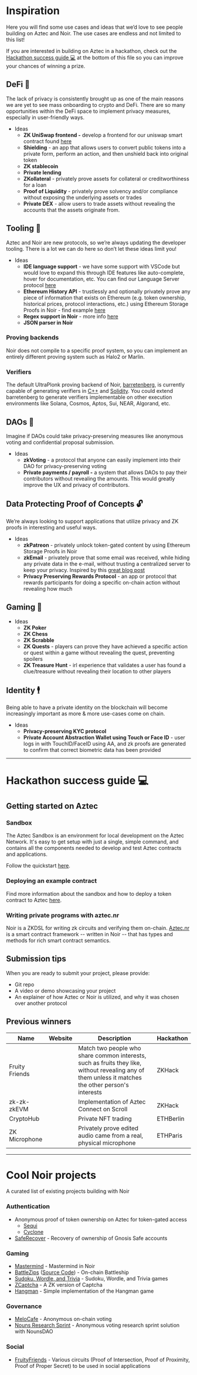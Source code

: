 # Inspiration

Here you will find some use cases and ideas that we’d love to see people building on Aztec and Noir. The use cases are endless and not limited to this list! 

If you are interested in building on Aztec in a hackathon, check out the [Hackathon success guide 💻](#hackathon-success-guide-) at the bottom of this file so you can improve your chances of winning a prize.

## DeFi 💸

The lack of privacy is consistently brought up as one of the main reasons we are yet to see mass onboarding to crypto and DeFi. There are so many opportunities within the DeFi space to implement privacy measures, especially in user-friendly ways.

- Ideas
    - **ZK UniSwap frontend -** develop a frontend for our uniswap smart contract found [here](https://github.com/AztecProtocol/aztec-packages/tree/master/yarn-project/noir-contracts/src/contracts/uniswap_contract)
    - **Shielding** - an app that allows users to convert public tokens into a private form, perform an action, and then unshield back into original token
    - **ZK stablecoin**
    - **Private lending**
    - **ZKollateral** - privately prove assets for collateral or creditworthiness for a loan
    - **Proof of Liquidity** - privately prove solvency and/or compliance without exposing the underlying assets or trades
    - **Private DEX** - allow users to trade assets without revealing the accounts that the assets originate from.

## Tooling 🔧

Aztec and Noir are new protocols, so we’re always updating the developer tooling. There is a lot we can do here so don’t let these ideas limit you!

- Ideas
    - **IDE language support** - we have some support with VSCode but would love to expand this through IDE features like auto-complete, hover for documentation, etc. You can find our Language Server protocol [here](https://noir-lang.org/getting_started/language_server)
    - **Ethereum History API** - trustlessly and optionally privately prove any piece of information that exists on Ethereum (e.g. token ownership, historical prices, protocol interactions, etc.) using Ethereum Storage Proofs in Noir - find example [here](https://github.com/Maddiaa0/noir-storage-proofs-demo)
    - **Regex support in Noir** - more info [here](https://speakerdeck.com/sorasuegami/ethcon-korea-2023-zk-email-on-chain-verification-of-emails-using-zkp)
    - **JSON parser in Noir**

### Proving backends

Noir does not compile to a specific proof system, so you can implement an entirely different proving system such as Halo2 or Marlin.

### Verifiers

The default UltraPlonk proving backend of Noir, [barretenberg](https://github.com/AztecProtocol/barretenberg), is currently capable of generating verifiers in [C++](https://github.com/noir-lang/aztec-connect/blob/kw/noir-dsl/barretenberg/src/aztec/plonk/proof_system/verifier/verifier.cpp) and [Solidity](https://github.com/noir-lang/aztec_backend/blob/master/common/src/contract/turbo_verifier.rs). You could extend barretenberg to generate verifiers implementable on other execution environments like Solana, Cosmos, Aptos, Sui, NEAR, Algorand, etc.

## DAOs 🤝

Imagine if DAOs could take privacy-preserving measures like anonymous voting and confidential proposal submission.

- Ideas
    - **zkVoting** - a protocol that anyone can easily implement into their DAO for privacy-preserving voting
    - **Private payments / payroll -** a system that allows DAOs to pay their contributors without revealing the amounts. This would greatly improve the UX and privacy of contributors.

## Data Protecting Proof of Concepts 🔓

We’re always looking to support applications that utilize privacy and ZK proofs in interesting and useful ways.

- Ideas
    - **zkPatreon** - privately unlock token-gated content by using Ethereum Storage Proofs in Noir
    - **zkEmail** - privately prove that some email was received, while hiding any private data in the e-mail, without trusting a centralized server to keep your privacy. Inspired by this [great blog post](https://blog.aayushg.com/posts/zkemail)
    - **Privacy Preserving Rewards Protocol** - an app or protocol that rewards participants for doing a specific on-chain action without revealing how much

## Gaming 👾

- Ideas
    - **ZK Poker**
    - **ZK Chess**
    - **ZK Scrabble**
    - **ZK Quests** - players can prove they have achieved a specific action or quest within a game without revealing the quest, preventing spoilers
    - **ZK Treasure Hunt** - irl experience that validates a user has found a clue/treasure without revealing their location to other players

## Identity 🕴️

Being able to have a private identity on the blockchain will become increasingly important as more & more use-cases come on chain. 

- Ideas
    - **Privacy-preserving KYC protocol**
    - **Private Account Abstraction Wallet using Touch or Face ID** - user logs in with TouchID/FaceID using AA, and zk proofs are generated to confirm that correct biometric data has been provided

---

# Hackathon success guide 💻

## Getting started on Aztec

### Sandbox

The Aztec Sandbox is an environment for local development on the Aztec Network. It's easy to get setup with just a single, simple command, and contains all the components needed to develop and test Aztec contracts and applications. 

Follow the quickstart [here](https://sandbox.aztec.network/).

### Deploying an example contract

Find more information about the sandbox and how to deploy a token contract to Aztec [here](https://aztec-docs-dev.netlify.app/dev_docs/getting_started/cli#i-have-the-sandbox-running-now-what).

### Writing private programs with aztec.nr

Noir is a ZKDSL for writing zk circuits and verifying them on-chain. [Aztec.nr](http://Aztec.nr) is a smart contract framework -- written in Noir -- that has types and methods for rich smart contract semantics.

## Submission tips

When you are ready to submit your project, please provide:

- Git repo
- A video or demo showcasing your project
- An explainer of how Aztec or Noir is utilized, and why it was chosen over another protocol

## Previous winners

| Name | Website | Description | Hackathon |
| --- | --- | --- | --- |
| Fruity Friends |  | Match two people who share common interests, such as fruits they like, without revealing any of them unless it matches the other person's interests | ZKHack |
| zk-zk-zkEVM |  | Implementation of Aztec Connect on Scroll | ZKHack |
| CryptoHub |  | Private NFT trading | ETHBerlin |
| ZK Microphone |  | Privately prove edited audio came from a real, physical microphone | ETHParis |

---

# Cool Noir projects

A curated list of existing projects building with Noir

### Authentication

- Anonymous proof of token ownership on Aztec for token-gated access
    - [Sequi](https://github.com/sequi-xyz)
    - [Cyclone](https://github.com/TalDerei/cyclone)
- [SafeRecover](https://github.com/porco-rosso-j/safe-recovery-noir) - Recovery of ownership of Gnosis Safe accounts

### Gaming

- [Mastermind](https://github.com/vezenovm/mastermind-noir) - Mastermind in Noir
- [BattleZips](https://battlezips.com/) ([Source Code](https://github.com/BattleZips/BattleZips-Noir)) - On-chain Battleship
- [Sudoku, Wordle, and Trivia](https://github.com/ruizehung/Zero-Knowledge-Sudoku-Wordle-Trivia) - Sudoku, Wordle, and Trivia games
- [ZCaptcha](https://github.com/signorecello/zcaptcha) - A ZK version of Captcha
- [Hangman](https://github.com/resurgencelabs/hangman) - Simple implementation of the Hangman game

### Governance

- [MeloCafe](https://github.com/MeloCafe) - Anonymous on-chain voting
- [Nouns Research Sprint](https://github.com/aragonzkresearch/nouns-anonymous-voting) - Anonymous voting research sprint solution with NounsDAO

### Social

- [FruityFriends](https://github.com/guelowrd/fruity-lib) - Various circuits (Proof of Intersection, Proof of Proximity, Proof of Proper Secret) to be used in social applications